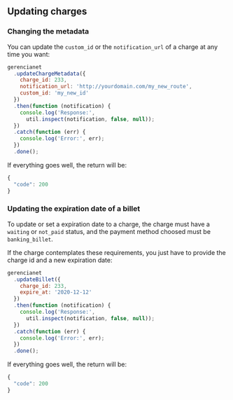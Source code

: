 ## Updating charges

### Changing the metadata

You can update the `custom_id` or the `notification_url` of a charge at any time you want:

```js
gerencianet
  .updateChargeMetadata({
    charge_id: 233,
    notification_url: 'http://yourdomain.com/my_new_route',
    custom_id: 'my_new_id'
  })
  .then(function (notification) {
    console.log('Response:',
      util.inspect(notification, false, null));
  })
  .catch(function (err) {
    console.log('Error:', err);
  })
  .done();
```

If everything goes well, the return will be:

```js
{
  "code": 200
}
```

### Updating the expiration date of a billet

To update or set a expiration date to a charge, the charge must have a `waiting` or `not_paid` status, and the payment method choosed must be `banking_billet`.

If the charge contemplates these requirements, you just have to provide the charge id and a new expiration date:

```js
gerencianet
  .updateBillet({
    charge_id: 233,
    expire_at: '2020-12-12'
  })
  .then(function (notification) {
    console.log('Response:',
      util.inspect(notification, false, null));
  })
  .catch(function (err) {
    console.log('Error:', err);
  })
  .done();
```

If everything goes well, the return will be:

```js
{
  "code": 200
}
```
